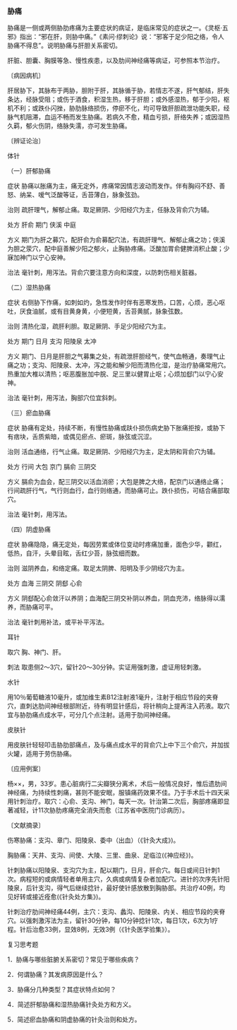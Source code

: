 ### 胁痛

胁痛是一侧或两侧胁肋疼痛为主要症状的病证，是临床常见的症状之一。《灵枢·五邪》指出：“邪在肝，则胁中痛。”《素问·缪刺论》说：“邪客于足少阳之络，令人胁痛不得息”。说明胁痛与肝胆关系密切。

肝脏、胆囊、胸膜等急、慢性疾患，以及肋间神经痛等病证，可参照本节治疗。

〔病因病机〕

肝居胁下，其脉布于两胁，胆附于肝，其脉循于胁，若情志不遂，肝气郁结，肝失条达，经脉受阻；或伤于酒食，积湿生热，移于肝胆；或外感湿热，郁于少阳，枢机不利；或跌仆闪挫，胁肋脉络损伤，停瘀不化，均可导致肝胆疏泄功能失职，经脉气机阻滞，血运不畅而发生胁痛。若病久不愈，精血亏损，肝络失养；或因湿热久羁，郁火伤阴，络脉失濡，亦可发生胁痛。

〔辨证论治〕

体针

（一）肝郁胁痛

症状  胁痛以胀痛为主，痛无定外，疼痛常因情志波动而发作。伴有胸闷不舒、善怒、纳呆、嗳气泛酸等证，舌苔薄白，脉象弦劲。

治则  疏肝理气，解郁止痛。取足厥阴、少阳经穴为主，任脉及背俞穴为辅。

处方  肝俞  期门  侠溪  中庭

方义  期门为肝之募穴，配肝俞为俞募配穴法，有疏肝理气、解郁止痛之功；侠溪为胆之荥穴，配中庭善解少阳之郁火，止胸胁疼痛。泛酸加胃俞健脾消积止酸；少寐加神门以宁心安神。

治法  毫针刺，用泻法。背俞穴要注意方向和深度，以防刺伤相关脏器。

（二）湿热胁痛

症状  右侧胁下作痛，如刺如灼，急性发作时伴有恶寒发热，口苦，心烦，恶心呕吐，厌食油腻，或有目黄身黄，小便短黄，舌苔黄腻，脉象弦数。

治则  清热化湿，疏肝利胆。取足厥阴、手足少阳经穴为主。

处方  期门  日月  支沟  阳陵泉  太冲

方义  期门、日月是肝胆之气募集之处，有疏泄肝胆经气，使气血畅通，奏理气止痛之功；支沟、阳陵泉、太冲，泻之能和解少阳而清热化湿，是治疗胁痛常用穴。热重加大椎以清热；呕恶腹胀加中脘、足三里以健胃止呕；心烦加郄门以宁心安神。

治法  毫针刺，用泻法，胸部穴位宜斜刺。

（三）瘀血胁痛

症状  胁痛有定处，持续不断，有慢性胁痛或趺仆损伤病史胁下胀痛拒按，或胁下有痞块，舌质紫暗，或偶见瘀点、瘀斑，脉弦或沉涩。

治则  活血通络，行气止痛。取足厥阴、少阳经穴为主，足太阴和背俞穴为辅。

处方  行间  大包  京门  膈俞  三阴交

方义  膈俞为血会，配三阴交以活血消瘀；大包是脾之大络，配京门以通络止痛；行间疏肝行气，气行则血行，血行则络通，而胁痛可止。跌仆损伤，可结合痛部取穴。

治法  毫针刺，用泻法。

（四）阴虚胁痛

症状  胁痛隐隐，痛无定处，每因劳累或体位变动时疼痛加重，面色少华，颧红，低热，自汗，头晕目眩，舌红少苔，脉弦细而数。

治则  滋阴养血，和络定痛。取足太阴脾、阳明及手少阴经穴为主。

处方  血海  三阴交  阴郄  心俞

方义  阴郄配心俞敛汗以养阴；血海配三阴交补阴以养血，阴血充沛，络脉得以濡养，而胁痛可平。

治法  毫针刺用补法，或平补平泻法。

耳针

取穴  胸、神门、肝。

刺法  取患侧2～3穴，留针20～30分钟。实证用强刺激，虚证用轻刺激。

水针

用10％葡萄糖液10毫升，或加维生素B12注射液1毫升，注射于相应节段的夹脊穴，直刺达肋间神经根部附近，待有明显针感后，将针稍向上提再注入药液。取穴宜与胁肋痛点成水平，可分几个点注射。适用于肋间神经痛。

皮肤针

用皮肤针轻轻叩击胁肋部痛点，及与痛点成水平的背俞穴上中下三个俞穴，并加拔火罐，适用于劳伤胁痛。

〔应用例案〕

杨××，男，33岁。患心脏病行二尖瓣狭分离术，术后一般情况良好，惟后遗肋间神经痛，为持续性刺痛，甚则不能安眠，服镇痛药效果不佳。乃于手术后十四天采用针刺治疗。取穴：心俞、支沟、神门，每天一次。针治第二次后，胸部疼痛即显著减轻，计11次胁肋疼痛完全消失而愈（江苏省中医院门诊病历）。

〔文献摘录〕

伤寒胁痛：支沟、章门、阳陵泉、委中（出血）（《针灸大成》)。

胸胁痛：天井、支沟、间使、大陵、三里、曲泉、足临泣(《神应经》)。

针刺胁痛以阳陵泉、支沟穴为主，配以期门，日月，肝俞穴。每日或间日针刺1次。病程短的或病情轻者单用主穴，久病或病情复杂者加配穴。进针的次序先针阳陵泉，后针支沟，得气后继续捻针，最好使针感放散到胸胁部。共治疗40例，均见好转或接近痊愈(《针灸处方集》)。

针刺治疗肋间神经痛44例，主穴：支沟、蠡沟、阳陵泉、内关、相应节段的夹脊穴。以强刺激泻法为主，留针30分钟，每10分钟捻针1次，每日1次，6次为1疗程。针后治愈33例，显效8例，无效3例（《针灸医学验集》）。

复习思考题

1．胁痛与哪些脏腑关系密切？常见于哪些疾病？

2．何谓胁痛？其发病原因是什么？

3．胁痛分几种类型？其症状特点如何？

4．简述肝郁胁痛和湿热胁痛针灸处方和方义。

5．简述瘀血胁痛和阴虚胁痛的针灸治则和处方。

 
